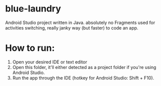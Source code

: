 # blue-laundry

Android Studio project written in Java.
absolutely no Fragments used for activities switching, really janky way (but faster) to code an app.

# How to run:
1. Open your desired IDE or text editor
2. Open this folder, it'll either detected as a project folder if you're using Android Studio.
3. Run the app through the IDE (hotkey for Android Studio: Shift + F10).

